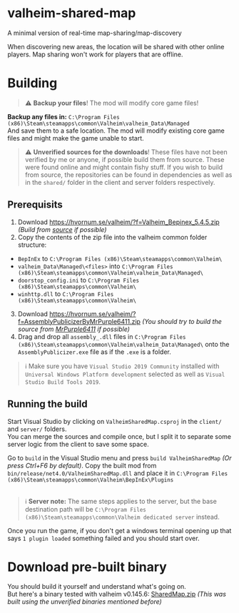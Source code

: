 # valheim-shared-map
A minimal version of real-time map-sharing/map-discovery

When discovering new areas, the location will be shared with other online players.
Map sharing won't work for players that are offline.

# Building

> :warning: **Backup your files**! The mod will modify core game files!

**Backup any files in:** `C:\Program Files (x86)\Steam\steamapps\common\Valheim\valheim_Data\Managed`<br>
And save them to a safe location. The mod will modify existing core game files and might make the game unable to start.

> :warning: **Unverified sources for the downloads**! These files have not been verified by me or anyone, if possible build them from source. These were found online and might contain fishy stuff. If you wish to build from source, the  repositories can be found in dependencies as well as in the `shared/` folder in the client and server folders respectively.

## Prerequisits

1. Download <a href="https://hvornum.se/valheim/?f=1318a156df5d0055bf781f1eb96a07ae544e1b20a488009ad786c93d00b9fe6a">https://hvornum.se/valheim/?f=Valheim_Bepinex_5.4.5.zip</a> *(Build from [source](https://github.com/BepInEx/BepInEx/releases) if possible)*
2. Copy the contents of the zip file into the valheim common folder structure:
 - `BepInEx` to `C:\Program Files (x86)\Steam\steamapps\common\Valheim\`
 - `valheim_Data\Managed\<files>` into `C:\Program Files (x86)\Steam\steamapps\common\Valheim\valheim_Data\Managed\`
 - `doorstop_config.ini` to `C:\Program Files (x86)\Steam\steamapps\common\Valheim\`
 - `winhttp.dll` to `C:\Program Files (x86)\Steam\steamapps\common\Valheim\`
3. Download <a href="https://hvornum.se/valheim/?f=4bab83faecaadf16830481de64ca6195e1fa889098912639377e390e625071b3">https://hvornum.se/valheim/?f=AssemblyPublicizerByMrPurple6411.zip</a> *(You should try to build the source from [MrPurple6411](https://github.com/MrPurple6411/Bepinex-Tools/releases/tag/1.0.0-Publicizer) if possible)*
4. Drag and drop all `assembly_.dll` files in `C:\Program Files (x86)\Steam\steamapps\common\Valheim\valheim_Data\Managed\` onto the `AssemblyPublicizer.exe` file as if the `.exe` is a folder.

> :information_source: Make sure you have `Visual Studio 2019 Community` installed with `Universal Windows Platform development` selected as well as `Visual Studio Build Tools 2019`.

## Running the build

Start Visual Studio by clicking on `ValheimSharedMap.csproj` in the `client/` and `server/` folders.<br>
You can merge the sources and compile once, but I split it to separate some server logic from the client to save some space.

Go to `build` in the Visual Studio menu and press `build ValheimSharedMap` *(Or press Ctrl+F6 by default)*.
Copy the built mod from `bin/release/net4.0/ValheimSharedMap.dll` and place it in `C:\Program Files (x86)\Steam\steamapps\common\Valheim\BepInEx\Plugins`
<br>
<br>
> :information_source: **Server note:** The same steps applies to the server, but the base destination path will be `C:\Program Files (x86)\Steam\steamapps\common\Valheim dedicated server` instead.

Once you run the game, if you don't get a windows terminal opening up that says `1 plugin loaded` something failed and you should start over.


# Download pre-built binary

You should build it yourself and understand what's going on.<br>
But here's a binary tested with valheim v0.145.6: [SharedMap.zip](https://hvornum.se/valheim/?f=8ff0cd673423c318aac9712bbb1d17b65919d507f0d2fb86f05a26f9fbb22f62) *(This was built using the unverified binaries mentioned before)*